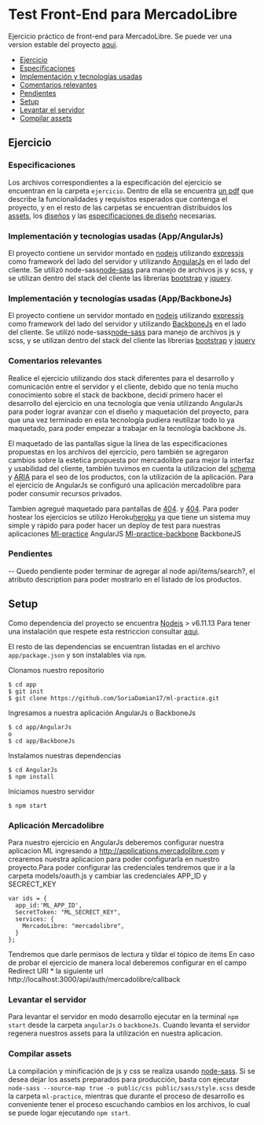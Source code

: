 # Test Front-End para MercadoLibre
Ejercicio práctico de front-end para MercadoLibre. Se puede ver una version estable del proyecto [aqui](https://backbone-ml-practice.herokuapp.com).
- [Ejercicio](#ejercicio)
 - [Especificaciones](#especificaciones)
 - [Implementación y tecnologías usadas](#implementaci%C3%B3n-y-tecnologias-usadas)
 - [Comentarios relevantes](#comentarios-relevantes)
 - [Pendientes](#pendientes)
- [Setup](#setup)
 - [Levantar el servidor](#levantar-el-servidor)
 - [Compilar assets](#compilar-assets)

## Ejercicio

### Especificaciones
Los archivos correspondientes a la especificación del ejercicio se encuentran en la carpeta `ejercicio`. Dentro de ella
se encuentra [un pdf](./ejercicio/front-end-test-practico.pdf) que describe la funcionalidades y requisitos esperados
que contenga el proyecto, y en el resto de las carpetas se encuentran distribuidos los [assets](./ejercicio/assets),
los [diseños](./ejercicio/diseños) y las [especificaciones de diseño](./ejercicio/specs) necesarias.

### Implementación y tecnologías usadas (App/AngularJs)
El proyecto contiene un servidor montado en [nodejs](https://nodejs.org/) utilizando [expressjs](http://expressjs.com/)
como framework del lado del servidor y utilizando [AngularJs](https://angularjs.org) en el lado del cliente. Se utilizó node-sass[node-sass](https://www.npmjs.com/package/node-sass) para manejo de archivos js y scss, y se utilizan dentro del stack del cliente las librerías
[bootstrap](https://getbootstrap.com) y [jquery](https://jquery.com).

### Implementación y tecnologías usadas (App/BackboneJs)
El proyecto contiene un servidor montado en [nodejs](https://nodejs.org/) utilizando [expressjs](http://expressjs.com/)
como framework del lado del servidor y utilizando [BackboneJs](http://backbonejs.org/) en el lado del cliente. Se utilizó node-sass[node-sass](https://www.npmjs.com/package/node-sass) para manejo de archivos js y scss, y se utilizan dentro del stack del cliente las librerías
[bootstrap](https://getbootstrap.com) y [jquery](https://jquery.com)

### Comentarios relevantes

Realice el ejercicio utilizando dos stack diferentes para el desarrollo y comunicación entre el servidor y el cliente, debido que no tenía mucho conocimiento sobre el stack de backbone, decidí primero hacer el desarrollo del ejercicio en una tecnología que venia utilizando AngularJs para poder lograr avanzar con el diseño y maquetación del proyecto, para que una vez terminado en esta tecnología pudiera reutilizar todo lo ya maquetado, para poder empezar a trabajar en la tecnología backbone Js.

El maquetado de las pantallas sigue la línea de las especificaciones propuestas en los archivos del ejercicio, pero también se agregaron cambios sobre la estetica propuesta por mercadolibre para mejor la interfaz y usabilidad del cliente, también tuvimos en cuenta la utilizacion del [schema](http://schema.org) y [ARIA](https://www.w3.org/WAI/intro/aria) para el seo de los productos, con la utilización de la aplicación.
Para el ejercicio de AngularJs se configuró una aplicación mercadolibre para poder consumir recursos privados.
 
Tambien agregué maquetado para pantallas de [404](https://ml-practice.herokuapp.com/404).
y
[404](https://backbone-ml-practice.herokuapp.com/404).
Para poder hostear los ejercicios se utilizo Heroku[heroku](https://www.heroku.com) ya que tiene un sistema muy simple y rápido para poder hacer un deploy de test para nuestras aplicaciones [Ml-practice](https://ml-practice.herokuapp.com) AngularJS
[Ml-practice-backbone](https://backbone-ml-practice.herokuapp.com) BackboneJS

### Pendientes
-- Quedo pendiente poder terminar de agregar al node api/items/search?, el atributo description para poder mostrarlo en el listado de los productos.

## Setup
Como dependencia del proyecto se encuentra [Nodejs](https://nodejs.org/es/) > v6.11.13 Para tener una instalación que
respete esta restriccion consultar [aqui](https://nodejs.org/es/download/package-manager/).

El resto de las dependencias se encuentran listadas en el archivo `app/package.json` y son instalables via `npm`.

Clonamos nuestro repositorio

```
$ cd app
$ git init
$ git clone https://github.com/SoriaDamian17/ml-practice.git
```
Ingresamos a nuestra aplicación AngularJs o BackboneJs

```
$ cd app/AngularJs
o
$ cd app/BackboneJs
```

Instalamos nuestras dependencias

```
$ cd AngularJs
$ npm install
```

Iniciamos nuestro servidor

```
$ npm start
```

### Aplicación Mercadolibre

Para nuestro ejercicio en AngularJs deberemos configurar nuestra aplicacion ML ingresando a http://applications.mercadolibre.com y crearemos nuestra aplicacion para poder configurarla en nuestro proyecto.Para poder configurar las credenciales tendremos que ir a la carpeta models/oauth.js y cambiar las credenciales APP_ID y SECRECT_KEY

```
var ids = {
  app_id:'ML_APP_ID',
  SecretToken: "ML_SECRECT_KEY",
  services: {
    MercadoLibre: "mercadolibre",
  }
};
```

Tendremos que darle permisos de lectura y tildar el tópico de items
En caso de probar el ejercicio de manera local deberemos configurar en el campo Redirect URI * la siguiente url http://localhost:3000/api/auth/mercadolibre/callback

### Levantar el servidor

Para levantar el servidor en modo desarrollo ejecutar en la terminal `npm start` desde la carpeta `angularJs` o `backboneJs`.
Cuando levanta el servidor regenera nuestros assets para la utilización en nuestra aplicacion.

### Compilar assets

La compilación y minificación de js y css se realiza usando [node-sass](https://www.npmjs.com/package/node-sass).
Si se desea dejar los assets preparados para producción, basta con ejecutar `node-sass --source-map true -o public/css public/sass/style.scss` desde la carpeta `ml-practice`, mientras que
durante el proceso de desarrollo es conveniente tener el proceso escuchando cambios en los archivos, lo cual se puede
logar ejecutando `npm start`.
